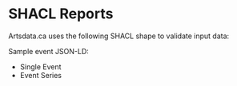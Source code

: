 SHACL Reports
=============

Artsdata.ca uses the following SHACL shape to validate input data:


Sample event JSON-LD:
* Single Event
* Event Series


